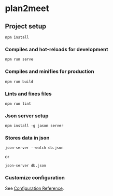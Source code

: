 # plan2meet
## Project setup
```
npm install
```

### Compiles and hot-reloads for development
```
npm run serve
```

### Compiles and minifies for production
```
npm run build
```

### Lints and fixes files
```
npm run lint
```
### Json server setup
```
npm install -g jason server
```
### Stores data in json
```
json-server --watch db.json
```
or 
```
json-server db.json
```

### Customize configuration
See [Configuration Reference](https://cli.vuejs.org/config/).


